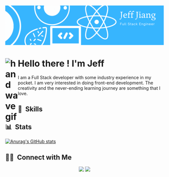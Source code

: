 ![BannerGIF](https://github.com/jeff-try-code/jeff-try-code/blob/main/banner.gif)

# <img alt="handwavegif" src="https://user-images.githubusercontent.com/39513876/112366216-8cfe7400-8cfe-11eb-8116-7d3dbae20e97.gif" width='40' align="left"/> Hello there ! I'm Jeff

I am a Full Stack developer with some industry experience in my pocket. I am very interested in doing front-end development. The creativity and the never-ending learning journey are something that I love.

## 🚀 &nbsp;Skills


## 📊 &nbsp;Stats

[![Anurag's GitHub stats](https://github-readme-stats.vercel.app/api?username=jeff-try-code)](https://github.com/anuraghazra/github-readme-stats)



##  🤝🏻 &nbsp;Connect with Me

<p align="center">
<a href="https://www.linkedin.com/in/jeff-try-code/"><img src="https://img.shields.io/badge/-Jeff%20Jiang-0077B5?style=flat-square&logo=Linkedin&logoColor=white"/></a>
<a href="mailto:jeff.try.code@gmail.com"><img src="https://img.shields.io/badge/-jeff.try.code@gmail.com-D14836?style=flat-square&logo=Gmail&logoColor=white"/></a>

<!--
**jeff-try-code/jeff-try-code** is a ✨ _special_ ✨ repository because its `README.md` (this file) appears on your GitHub profile.

Here are some ideas to get you started:

- 🔭 I’m currently working on ...
- 🌱 I’m currently learning ...
- 👯 I’m looking to collaborate on ...
- 🤔 I’m looking for help with ...
- 💬 Ask me about ...
- 📫 How to reach me: ...
- 😄 Pronouns: ...
- ⚡ Fun fact: ...
-->
